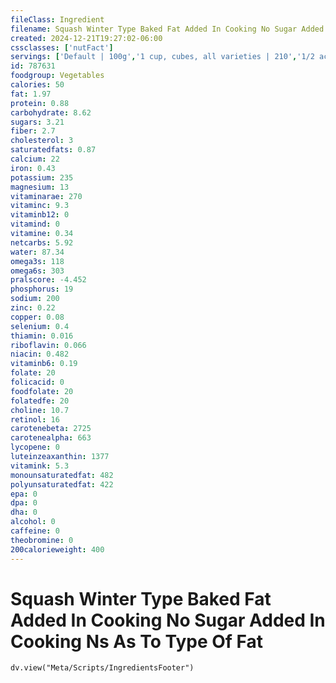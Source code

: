 ```yaml
---
fileClass: Ingredient
filename: Squash Winter Type Baked Fat Added In Cooking No Sugar Added In Cooking Ns As To Type Of Fat
created: 2024-12-21T19:27:02-06:00
cssclasses: ['nutFact']
servings: ['Default | 100g','1 cup, cubes, all varieties | 210','1/2 acorn squash | 161','1 oz, raw, yields | 14']
id: 787631
foodgroup: Vegetables
calories: 50
fat: 1.97
protein: 0.88
carbohydrate: 8.62
sugars: 3.21
fiber: 2.7
cholesterol: 3
saturatedfats: 0.87
calcium: 22
iron: 0.43
potassium: 235
magnesium: 13
vitaminarae: 270
vitaminc: 9.3
vitaminb12: 0
vitamind: 0
vitamine: 0.34
netcarbs: 5.92
water: 87.34
omega3s: 118
omega6s: 303
pralscore: -4.452
phosphorus: 19
sodium: 200
zinc: 0.22
copper: 0.08
selenium: 0.4
thiamin: 0.016
riboflavin: 0.066
niacin: 0.482
vitaminb6: 0.19
folate: 20
folicacid: 0
foodfolate: 20
folatedfe: 20
choline: 10.7
retinol: 16
carotenebeta: 2725
carotenealpha: 663
lycopene: 0
luteinzeaxanthin: 1377
vitamink: 5.3
monounsaturatedfat: 482
polyunsaturatedfat: 422
epa: 0
dpa: 0
dha: 0
alcohol: 0
caffeine: 0
theobromine: 0
200calorieweight: 400
---
```


# Squash Winter Type Baked Fat Added In Cooking No Sugar Added In Cooking Ns As To Type Of Fat

```dataviewjs
dv.view("Meta/Scripts/IngredientsFooter")
```